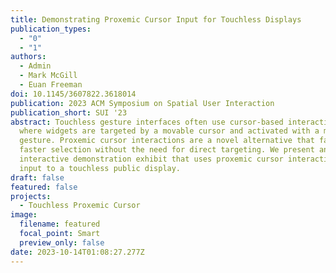 ```yaml
---
title: Demonstrating Proxemic Cursor Input for Touchless Displays
publication_types:
  - "0"
  - "1"
authors:
  - Admin
  - Mark McGill
  - Euan Freeman
doi: 10.1145/3607822.3618014
publication: 2023 ACM Symposium on Spatial User Interaction
publication_short: SUI '23
abstract: Touchless gesture interfaces often use cursor-based interactions,
  where widgets are targeted by a movable cursor and activated with a mid-air
  gesture. Proxemic cursor interactions are a novel alternative that facilitate
  faster selection without the need for direct targeting. We present an
  interactive demonstration exhibit that uses proxemic cursor interactions for
  input to a touchless public display.
draft: false
featured: false
projects:
  - Touchless Proxemic Cursor
image:
  filename: featured
  focal_point: Smart
  preview_only: false
date: 2023-10-14T01:08:27.277Z
---
```

